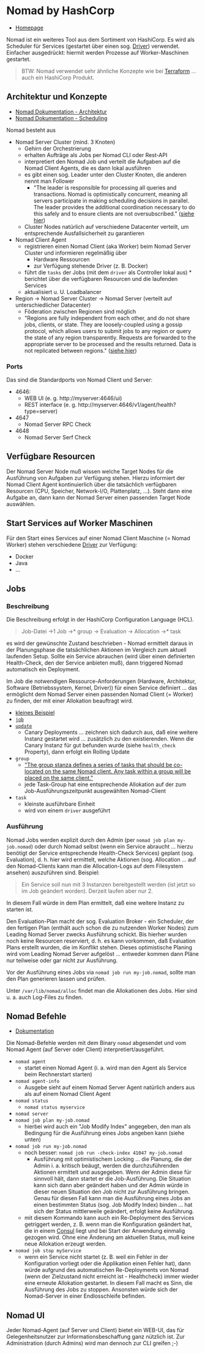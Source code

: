 # Nomad by HashCorp

* [Homepage](https://www.nomadproject.io/)

Nomad ist ein weiteres Tool aus dem Sortiment von HashiCorp. Es wird als Scheduler für Services (gestartet über einen sog. [Driver](https://www.nomadproject.io/docs/drivers/index.html)) verwendet. Einfacher ausgedrückt: hiermit werden Prozesse auf Worker-Maschinen gestartet.

> BTW: Nomad verwendet sehr ähnliche Konzepte wie bei [Terraform](terraform.md) ... auch ein HashiCorp Produkt.

## Architektur und Konzepte

* [Nomad Dokumentation - Architektur](https://www.nomadproject.io/docs/internals/architecture.html)
* [Nomad Dokumentation - Scheduling](https://www.nomadproject.io/docs/internals/scheduling.html)

Nomad besteht aus

* Nomad Server Cluster (mind. 3 Knoten)
  * Gehirn der Orchestrierung
  * erhalten Aufträge als Jobs per Nomad CLI oder Rest-API
  * interpretiert den Nomad Job und verteilt die Aufgaben auf die Nomad Client Agents, die es dann lokal ausführen
  * es gibt einen sog. Leader unter den Cluster Knoten, die anderen nennt man Follower
    * "The leader is responsible for processing all queries and transactions. Nomad is optimistically concurrent, meaning all servers participate in making scheduling decisions in parallel. The leader provides the additional coordination necessary to do this safely and to ensure clients are not oversubscribed." ([siehe hier](https://www.nomadproject.io/docs/internals/architecture.html))
  * Cluster Nodes natürlich auf verschiedene Datacenter verteilt, um entsprechende Ausfallsicherheit zu garantieren
* Nomad Client Agent
  * registrieren einen Nomad Client (aka Worker) beim Nomad Server Cluster und informieren regelmäßig über
    * Hardware Ressourcen
    * zur Verfügung stehende Driver (z. B. Docker)
  * führt die `tasks` der Jobs (mit dem `driver` als Controller lokal aus)  * berichtet über die verfügbaren Resourcen und die laufenden Services
  * aktualisiert u. U. Loadbalancer
* Region -> Nomad Server Cluster -> Nomad Server (verteilt auf unterschiedlicher Datacenter)
  * Föderation zwischen Regionen sind möglich
  * "Regions are fully independent from each other, and do not share jobs, clients, or state. They are loosely-coupled using a gossip protocol, which allows users to submit jobs to any region or query the state of any region transparently. Requests are forwarded to the appropriate server to be processed and the results returned. Data is not replicated between regions." ([siehe hier](https://www.nomadproject.io/docs/internals/architecture.html))

### Ports

Das sind die Standardports von Nomad Client und Server:

* 4646:
  * WEB UI (e. g. http://myserver:4646/ui)
  * REST interface (e. g. http://myserver:4646/v1/agent/health?type=server)
* 4647
  * Nomad Server RPC Check
* 4648
  * Nomad Server Serf Check

## Verfügbare Resourcen

Der Nomad Server Node muß wissen welche Target Nodes für die Ausführung von Aufgaben zur Verfügung stehen. Hierzu informiert der Nomad Client Agent kontinuierlich über die tatsächlich verfügbaren Resourcen (CPU, Speicher, Network-I/O, Plattenplatz, ...). Steht dann eine Aufgabe an, dann kann der Nomad Server einen passenden Target Node auswählen.

## Start Services auf Worker Maschinen

Für den Start eines Services auf einer Nomad Client Maschine (= Nomad Worker) stehen verschiedene [Driver](https://www.nomadproject.io/docs/drivers/index.html) zur Verfügung:

* Docker
* Java
* ...

## Jobs

### Beschreibung

Die Beschreibung erfolgt in der HashiCorp Configuration Language (HCL).

> Job-Datei ->1 Job ->* group -> Evaluation -> Allocation ->* task

es wird der gewünschte Zustand beschrieben - Nomad ermittelt daraus in der Planungsphase die tatsächlichen Aktionen im Vergleich zum aktuell laufenden Setup. Sollte ein Service abrauchen (wird über einen definierten Health-Check, den der Service anbieten muß), dann triggered Nomad automatisch ein Deployment.

Im Job die notwendigen Ressource-Anforderungen (Hardware, Architektur, Software (Betriebssystem, Kernel, Driver)) für einen Service definiert ... das ermöglicht dem Nomad Server einen passenden Nomad Client (= Worker) zu finden, der mit einer Allokation beauftragt wird.

* [kleines Beispiel](https://www.nomadproject.io/docs/job-specification/index.html)
* [`job`](https://www.nomadproject.io/docs/job-specification/job.html)
* [`update`](https://www.nomadproject.io/docs/job-specification/update.html)
  * Canary Deployments ... zeichnen sich dadurch aus, daß eine weitere Instanz gestartet wird ... zusätzlich zu den existierenden. Wenn die Canary Instanz für gut befunden wurde (siehe `health_check` Property), dann erfolgt ein Rolling Update
* `group`
  * ["The group stanza defines a series of tasks that should be co-located on the same Nomad client. Any task within a group will be placed on the same client."](https://www.nomadproject.io/docs/job-specification/group.html)
  * jede Task-Group hat eine entsprechende Allokation auf der zum Job-Ausführungszeitpunkt ausgewählten Nomad-Client
* `task`
  * kleinste ausführbare Einheit
  * wird von einem `driver` ausgeführt

### Ausführung

Nomad Jobs werden explizit durch den Admin (per `nomad job plan my-job.nomad`) oder durch Nomad selbst (wenn ein Service abraucht ... hierzu benötigt der Service entsprechende Health-Check Services) geplant (sog. Evaluation), d. h. hier wird ermittelt, welche Aktionen (sog. Allocation ... auf den Nomad-Clients kann man die Allocation-Logs auf dem Filesystem ansehen) auszuführen sind. Beispiel:

> Ein Service soll nun mit 3 Instanzen bereitgestellt werden (ist jetzt so im Job geändert worden). Derzeit laufen aber nur 2.

In diesem Fall würde in dem Plan ermittelt, daß eine weitere Instanz zu starten ist.

Den Evaluation-Plan macht der sog. Evaluation Broker - ein Scheduler, der den fertigen Plan (enthält auch schon die zu nutzenden Worker Nodes) zum Leading Nomad Server zwecks Ausführung schickt. Bis hierher wurden noch keine Resourcen reserviert, d. h. es kann vorkommen, daß Evaluation Plans erstellt wurden, die im Konflikt stehen. Dieses optimistische Planing wird vom Leading Nomad Server aufgelöst ... entweder kommen dann Pläne nur teilweise oder gar nicht zur Ausführung.

Vor der Ausführung eines Jobs via `nomad job run my-job.nomad`, sollte man den Plan generieren lassen und prüfen.

Unter `/var/lib/nomad/alloc` findet man die Allokationen des Jobs. Hier sind u. a. auch Log-Files zu finden.

## Nomad Befehle

* [Dokumentation](https://www.nomadproject.io/docs/commands/index.html)

Die Nomad-Befehle werden mit dem Binary `nomad` abgesendet und vom Nomad Agent (auf Server oder Client) interpretiert/ausgeführt.

* `nomad agent`
  * startet einen Nomad Agent (i. a. wird man den Agent als Service beim Rechnerstart starten)
* `nomad agent-info`
  * Ausgebe sieht auf einem Nomad Server Agent natürlich anders aus als auf einem Nomad Client Agent
* `nomad status`
  * `nomad status myservice`
* `nomad server`
* `nomad job plan my-job.nomad`
  * hierbei wird auch ein "Job Modify Index" angegeben, den man als Bedingung für die Ausführung eines Jobs angeben kann (siehe unten)
* `nomad job run my-job.nomad`
  * noch besser: `nomad job run -check-index 41047 my-job.nomad`
    * Ausführung mit optimistischem Locking ... die Planung, die der Admin i. a. kritisch beäugt, werden die durchzuführenden Aktionen ermittelt und ausgegeben. Wenn der Admin diese für sinnvoll hält, dann startet er die Job-Ausführung. Die Situation kann sich dann aber geändert haben und der Admin würde in dieser neuen Situation den Job nicht zur Ausführung bringen. Genau für diesen Fall kann man die Ausführung eines Jobs an einen bestimmten Status (sog. Job Modify Index) binden ... hat sich der Status mittlerweile geändert, erfolgt keine Ausführung.
  * mit diesem Kommando kann auch ein Re-Deployment des Services getriggert werden, z. B. wenn man die Konfiguration geändert hat, die in einem [Consul](consul.md) liegt und bei Start der Anwendung einmalig gezogen wird. Ohne eine Änderung am aktuellen Status, muß keine neue Allokation erzeugt werden.
* `nomad job stop myService`
  * wenn ein Service nicht startet (z. B. weil ein Fehler in der Konfiguration vorliegt oder die Applikation einen Fehler hat), dann würde aufgrund des automatischen Re-Deployments von Nomad (wenn der Zielzustand nicht erreicht ist - Healthcheck) immer wieder eine erneute Allokation gestartet. In diesem Fall macht es Sinn, die Ausführung des Jobs zu stoppen. Ansonsten würde sich der Nomad-Server in einer Endlosschleife befinden.

## Nomad UI

Jeder Nomad-Agent (auf Server und Client) bietet ein WEB-UI, das für Gelegenheitsnutzer zur Informationsbeschaffung ganz nützlich ist. Zur Administration (durch Admins) wird man dennoch zur CLI greifen ;-)